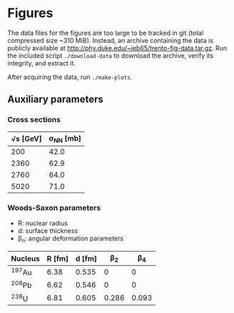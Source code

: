 # Figures

The data files for the figures are too large to be tracked in git (total compressed size ~310 MiB).
Instead, an archive containing the data is publicly available at http://phy.duke.edu/~jeb65/trento-fig-data.tar.gz.
Run the included script `./download-data` to download the archive, verify its integrity, and extract it.

After acquiring the data, run `./make-plots`.

## Auxiliary parameters

### Cross sections

√s [GeV] | σ<sub>NN</sub> [mb]
-------- | -------------------
200      | 42.0
2360     | 62.9
2760     | 64.0
5020     | 71.0

### Woods-Saxon parameters

- R: nuclear radius
- d: surface thickness
- β<sub>n</sub>: angular deformation parameters

Nucleus | R [fm] | d [fm] | β<sub>2</sub> | β<sub>4</sub>
------- | ------ | ------ | ------------- | -------------
<sup>197</sup>Au | 6.38 | 0.535 | 0     | 0
<sup>208</sup>Pb | 6.62 | 0.546 | 0     | 0
<sup>238</sup>U  | 6.81 | 0.605 | 0.286 | 0.093

